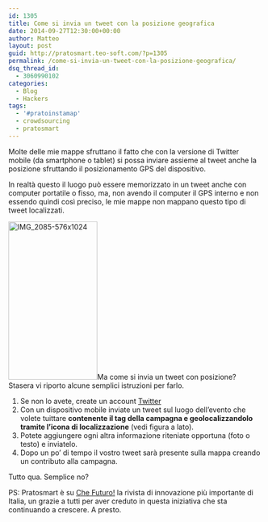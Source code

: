 ```yaml
---
id: 1305
title: Come si invia un tweet con la posizione geografica
date: 2014-09-27T12:30:00+00:00
author: Matteo
layout: post
guid: http://pratosmart.teo-soft.com/?p=1305
permalink: /come-si-invia-un-tweet-con-la-posizione-geografica/
dsq_thread_id:
  - 3060990102
categories:
  - Blog
  - Hackers
tags:
  - '#pratoinstamap'
  - crowdsourcing
  - pratosmart
---
```

Molte delle mie mappe sfruttano il fatto che con la versione di Twitter mobile (da smartphone o tablet) si possa inviare assieme al tweet anche la posizione sfruttando il posizionamento GPS del dispositivo.

In realtà questo il luogo può essere memorizzato in un tweet anche con computer portatile o fisso, ma, non avendo il computer il GPS interno e non essendo quindi così preciso, le mie mappe non mappano questo tipo di tweet localizzati.

[<img class="alignleft  wp-image-1306" src="http://pratosmart.teo-soft.com/wp-content/uploads/2014/09/IMG_2085-576x1024.png" alt="IMG_2085-576x1024" width="176" height="313" />](http://pratosmart.teo-soft.com/wp-content/uploads/2014/09/IMG_2085-576x1024.png)Ma come si invia un tweet con posizione? Stasera vi riporto alcune semplici istruzioni per farlo.

  1. Se non lo avete, create un account <a href="https://twitter.com/" target="_blank">Twitter</a>
  2. Con un dispositivo mobile inviate un tweet sul luogo dell&#8217;evento che volete tuittare **contenente il tag della campagna e geolocalizzandolo tramite l’icona di localizzazione** (vedi figura a lato).
  3. Potete aggiungere ogni altra informazione riteniate opportuna (foto o testo) e inviatelo.
  4. Dopo un po&#8217; di tempo il vostro tweet sarà presente sulla mappa creando un contributo alla campagna.

Tutto qua. Semplice no?

PS: Pratosmart è su <a href="http://www.chefuturo.it/2014/09/tempestini-cosi-con-pratosmart-vogliamo-far-crescere-la-manifatura-digitale/" target="_blank">Che Futuro!</a> la rivista di innovazione più importante di Italia, un grazie a tutti per aver creduto in questa iniziativa che sta continuando a crescere. A presto.